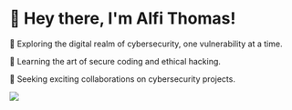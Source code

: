 <h1>👋 Hey there, I'm Alfi Thomas!</h1>
<p>🔐 Exploring the digital realm of cybersecurity, one vulnerability at a time.</p>
<p>🌱 Learning the art of secure coding and ethical hacking.</p>
<p>💼 Seeking exciting collaborations on cybersecurity projects.</p>
<img src="qr-code">
